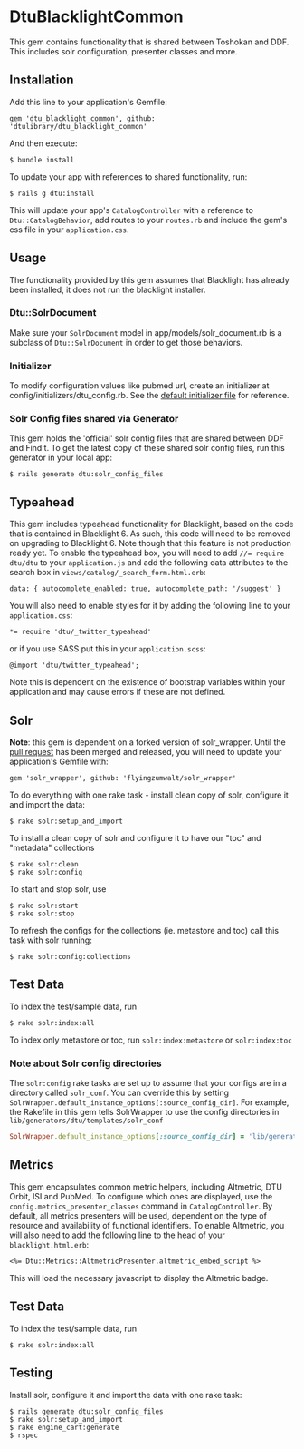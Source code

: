 # DtuBlacklightCommon

This gem contains functionality that is shared between Toshokan and DDF. This includes solr configuration, presenter classes and more.

## Installation

Add this line to your application's Gemfile:

    gem 'dtu_blacklight_common', github: 'dtulibrary/dtu_blacklight_common'

And then execute:

    $ bundle install
    
To update your app with references to shared functionality, run: 
    
    $ rails g dtu:install
    
This will update your app's `CatalogController` with a reference to `Dtu::CatalogBehavior`, add routes to your `routes.rb` and include the gem's css file in your `application.css`.
    
## Usage

The functionality provided by this gem assumes that Blacklight has already been installed, it does not run the blacklight installer.

### Dtu::SolrDocument

Make sure your `SolrDocument` model in app/models/solr_document.rb is a subclass of `Dtu::SolrDocument` in order to get those behaviors.

### Initializer

To modify configuration values like pubmed url, create an initializer at config/initializers/dtu_config.rb.  See the [default initializer file](../config/initializers/dtu_config.rb) for reference.

### Solr Config files shared via Generator

This gem holds the 'official' solr config files that are shared between DDF and FindIt. To get the latest copy of these shared solr config files, run this generator in your local app:

    $ rails generate dtu:solr_config_files
    
## Typeahead

This gem includes typeahead functionality for Blacklight, based on the code that is contained in Blacklight 6. As such, this code will need to be removed on upgrading to Blacklight 6. Note though that this feature is not production ready yet.
To enable the typeahead box, you will need to add `//= require dtu/dtu` to your `application.js` and add the following data attributes to the search box in `views/catalog/_search_form.html.erb`:

    data: { autocomplete_enabled: true, autocomplete_path: '/suggest' }
    
You will also need to enable styles for it by adding the following line to your `application.css`:

    *= require 'dtu/_twitter_typeahead'
    
or if you use SASS put this in your `application.scss`:

    @import 'dtu/twitter_typeahead';
    
Note this is dependent on the existence of bootstrap variables within your application and may cause errors if these are not defined.

## Solr

**Note**: this gem is dependent on a forked version of solr_wrapper. Until the [pull request](https://github.com/cbeer/solr_wrapper/pull/17)  has been merged and released, you will need to update your application's Gemfile with: 
    
    gem 'solr_wrapper', github: 'flyingzumwalt/solr_wrapper' 

To do everything with one rake task - install clean copy of solr, configure it and import the data: 
    
    $ rake solr:setup_and_import    
    
To install a clean copy of solr and configure it to have our "toc" and "metadata" collections

    $ rake solr:clean
    $ rake solr:config

To start and stop solr, use

    $ rake solr:start    
    $ rake solr:stop
    
To refresh the configs for the collections (ie. metastore and toc) call this task with solr running:

    $ rake solr:config:collections

## Test Data

To index the test/sample data, run

    $ rake solr:index:all
    
To index only metastore or toc, run `solr:index:metastore` or `solr:index:toc`
    
### Note about Solr config directories

The `solr:config` rake tasks are set up to assume that your configs are in a directory called `solr_conf`.  You can override this by setting `SolrWrapper.default_instance_options[:source_config_dir]`.
For example, the Rakefile in this gem tells SolrWrapper to use the config directories in `lib/generators/dtu/templates/solr_conf`

```ruby
SolrWrapper.default_instance_options[:source_config_dir] = 'lib/generators/dtu/templates/solr_conf'
```

## Metrics

This gem encapsulates common metric helpers, including Altmetric, DTU Orbit, ISI and PubMed. To configure which ones are displayed, use the `config.metrics_presenter_classes` command in `CatalogController`. By default, all metrics presenters will be used, dependent on the type of resource and availability of functional identifiers. 
To enable Altmetric, you will also need to add the following line to the head of your `blacklight.html.erb`:
    
    <%= Dtu::Metrics::AltmetricPresenter.altmetric_embed_script %>
    
This will load the necessary javascript to display the Altmetric badge.

## Test Data

To index the test/sample data, run

    $ rake solr:index:all

## Testing

Install solr, configure it and import the data with one rake task: 
    
    $ rails generate dtu:solr_config_files
    $ rake solr:setup_and_import
    $ rake engine_cart:generate
    $ rspec
